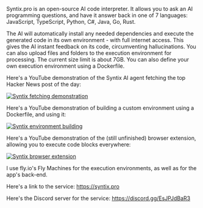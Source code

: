 Syntix.pro is an open-source AI code interpreter. It allows you to ask an AI programming questions, and have it answer back in one of 7 languages: JavaScript, TypeScript, Python, C#, Java, Go, Rust.

The AI will automatically install any needed dependencies and execute the generated code in its own environment - with full internet access. This gives the AI instant feedback on its code, circumventing hallucinations. You can also upload files and folders to the execution environment for processing. The current size limit is about 7GB. You can also define your own execution environment using a Dockerfile.

Here's a YouTube demonstration of the Syntix AI agent fetching the top Hacker News post of the day:

[![Syntix fetching demonstration](https://img.youtube.com/vi/_wcJ7mTNJ0A/0.jpg)](https://www.youtube.com/watch?v=_wcJ7mTNJ0A)

Here's a YouTube demonstration of building a custom environment using a Dockerfile, and using it:

[![Syntix environment building](https://img.youtube.com/vi/JlY0KBnzCzA/0.jpg)](https://www.youtube.com/watch?v=JlY0KBnzCzA)

Here's a YouTube demonstration of the (still unfinished) browser extension, allowing you to execute code blocks everywhere:

[![Syntix browser extension](https://img.youtube.com/vi/WrYfF_y-wvk/0.jpg)](https://www.youtube.com/watch?v=WrYfF_y-wvk)

I use fly.io's Fly Machines for the execution environments, as well as for the app's back-end.

Here's a link to the service: https://syntix.pro

Here's the Discord server for the service: https://discord.gg/EsJPJdBaR3

